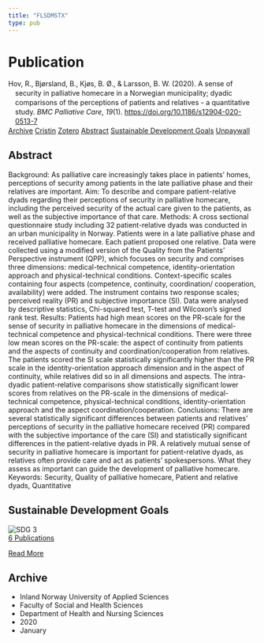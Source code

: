 ```yaml
---
title: "FLSDMSTX"
type: pub
---
```

<h1>Publication</h1>
<article id="csl-bib-container-FLSDMSTX" class="csl-bib-container">
  <div class="csl-bib-body" style="line-height: 1.35; padding-left: 1em; text-indent:-1em;">
  <div class="csl-entry">Hov, R., Bj&#xF8;rsland, B., Kj&#xF8;s, B. &#xD8;., &amp; Larsson, B. W. (2020). A sense of security in palliative homecare in a Norwegian municipality; dyadic comparisons of the perceptions of patients and relatives - a quantitative study. <i>BMC Palliative Care</i>, <i>19</i>(1). <a href="https://doi.org/10.1186/s12904-020-0513-7">https://doi.org/10.1186/s12904-020-0513-7</a></div>
</div>
  <div class="csl-bib-buttons">
    <a href="#taxonomy-article-FLSDMSTX" class="csl-bib-button">Archive</a>
    <a href="https://app.cristin.no/results/show.jsf?id=1771967" alt="Cristin URL" class="csl-bib-button">Cristin</a>
    <a href="http://zotero.org/groups/5402882/items/FLSDMSTX" alt="Zotero URL" class="csl-bib-button">Zotero</a>
    <a href="#abstract-article-FLSDMSTX" class="csl-bib-button">Abstract</a>
    <a href="#sdg-article-FLSDMSTX" class="csl-bib-button">Sustainable Development Goals</a>
    <a href="https://bmcpalliatcare.biomedcentral.com/track/pdf/10.1186/s12904-020-0513-7" class="csl-bib-button">Unpaywall</a>
  </div>
  <div id="csl-bib-meta-container-FLSDMSTX"></div>
</article>
<div id="csl-bib-meta-FLSDMSTX" class="csl-bib-meta">
  <article id="abstract-article-FLSDMSTX" class="abstract-article">
    <h1>Abstract</h1>
    Background: As palliative care increasingly takes place in patients’ homes, perceptions of security among patients in the late palliative phase and their relatives are important. Aim: To describe and compare patient-relative dyads regarding their perceptions of security in palliative homecare, including the perceived security of the actual care given to the patients, as well as the subjective importance of that care. Methods: A cross sectional questionnaire study including 32 patient-relative dyads was conducted in an urban municipality in Norway. Patients were in a late palliative phase and received palliative homecare. Each patient proposed one relative. Data were collected using a modified version of the Quality from the Patients’ Perspective instrument (QPP), which focuses on security and comprises three dimensions: medical-technical competence, identity-orientation approach and physical-technical conditions. Context-specific scales containing four aspects (competence, continuity, coordination/ cooperation, availability) were added. The instrument contains two response scales; perceived reality (PR) and subjective importance (SI). Data were analysed by descriptive statistics, Chi-squared test, T-test and Wilcoxon’s signed rank test. Results: Patients had high mean scores on the PR-scale for the sense of security in palliative homecare in the dimensions of medical-technical competence and physical-technical conditions. There were three low mean scores on the PR-scale: the aspect of continuity from patients and the aspects of continuity and coordination/cooperation from relatives. The patients scored the SI scale statistically significantly higher than the PR scale in the identity-orientation approach dimension and in the aspect of continuity, while relatives did so in all dimensions and aspects. The intra-dyadic patient-relative comparisons show statistically significant lower scores from relatives on the PR-scale in the dimensions of medical-technical competence, physical-technical conditions, identity-orientation approach and the aspect coordination/cooperation. Conclusions: There are several statistically significant differences between patients and relatives’ perceptions of security in the palliative homecare received (PR) compared with the subjective importance of the care (SI) and statistically significant differences in the patient-relative dyads in PR. A relatively mutual sense of security in palliative homecare is important for patient-relative dyads, as relatives often provide care and act as patients’ spokespersons. What they assess as important can guide the development of palliative homecare. Keywords: Security, Quality of palliative homecare, Patient and relative dyads, Quantitative
  </article>
  <article id="sdg-article-FLSDMSTX" class="sdg-article">
    <h1>Sustainable Development Goals</h1>
    <div class="sdg-container"><div id="sdg3" class="sdg"> <img src="{{< params subfolder >}}images/sdg/sdg03_en.png" class="image" alt="SDG 3"> <div class="sdg-overlay"> <a href="{{< params subfolder >}}en/archive/?sdg=3#archive" class="sdg-publication-count"><span>6</span> Publications</a> <p><a href="https://sdgs.un.org/goals/goal3" class="sdg-read-more">Read More</a></p> </div> </div></div>
  </article>
  <article id="taxonomy-article-FLSDMSTX" class="taxonomy-article">
    <h1>Archive</h1>
    <ul>
      <li>Inland Norway University of Applied Sciences</li>
      <li>Faculty of Social and Health Sciences</li>
      <li>Department of Health and Nursing Sciences</li>
      <li>2020</li>
      <li>January</li>
    </ul>
  </article>
</div>
